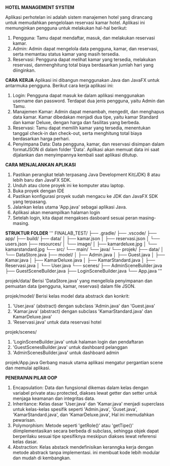 **HOTEL MANAGEMENT SYSTEM**

Aplikasi perhotelan ini adalah sistem manajemen hotel yang dirancang untuk memudahkan pengelolaan reservasi kamar hotel. 
Aplikasi ini memunginkan pengguna untuk melakukan hal-hal berikut:

1. Pengguna: Tamu dapat mendaftar, masuk, dan melakukan reservasi kamar.
2. Admin: Admin dapat mengelola data pengguna, kamar, dan reservasi, serta memantau status kamar yang masih tersedia.
3. Reservasi: Pengguna dapat melihat kamar yang tersedia, melakukan reservasi, danmenghitung total biaya berdasarkan jumlah hari yang diinginkan.

**CARA KERJA**
Aplikasi ini dibangun menggunakan Java dan JavaFX untuk antarmuka pengguna. Berikut cara kerja aplikasi ini:
1. Login: Pengguna dapat masuk ke dalam aplikasi menggunakan username dan password. Terdapat dua jenis pengguna, yaitu Admin dan Tamu.
2. Manajemen Kamar: Admin dapat menambah, mengedit, dan menghapus data kamar. Kamar dibedakan menjadi dua tipe, yaitu kamar Standard dan kamar Deluxe, dengan harga dan fasilitas yang berbeda.
3. Reservasi: Tamu dapat memilih kamar yang tersedia, menentukan tanggal check-in dan check-out, serta menghitung total biaya berdasarkan harga perhari.
4. Penyimpana Data: Data pengguna, kamar, dan reservasi disimpan dalam formatJSON di dalam folder 'Data'. Aplikasi akan memuat data ini saat dijalankan dan menyimpannya kembali saat aplikasi ditutup.

**CARA MENJALANKAN APLIKASI**
1. Pastikan perangkat telah terpasang Java Development Kit(JDK) 8 atau lebih baru dan JavaFX SDK.
2. Unduh atau clone proyek ini ke komputer atau laptop.
3. Buka proyek dengan IDE
4. Pastikan konfigurasi proyek sudah mengacu ke JDK dan JavaFX SDK yang terpasang.
5. Jalankan kelas utama 'App.java' sebagai aplikasi Java.
6. Aplikasi akan menampilkan halaman login
7. Setelah login, kita dapat mengakses dasboard sesuai peran masing-masing.


**STRUKTUR FOLDER**
'''
FINALAB_TEST/
├── .gradle/
├── .vscode/
├── app/
├── build/
├── data/
│   ├── kamar.json
│   ├── reservasi.json
│   └── users.json
├── resources/
│   └── image/
│       ├── kamardeluxe.jpg
│       └── kamarstandard.jpg
└── src/
    └── main/
        └── java/
            └── projek/
                ├── data/
                │   └── DataStore.java
                ├── model/
                │   ├── Admin.java
                │   ├── Guest.java
                │   ├── Kamar.java
                │   ├── KamarDeluxe.java
                │   ├── KamarStandard.java
                │   ├── Reservasi.java
                │   └── User.java
                └── scenes/
                    ├── AdminSceneBuilder.java
                    ├── GuestSceneBuilder.java
                    ├── LoginSceneBuilder.java
                    └── App.java
'''

projek/data/
Berisi 'DataStore.java' yang mengellola penyimpanan dan pemuatan data (pengguna, kamar, reservasi) dalam file JSON.

projek/model/
Berisi kelas model data abstrack dan konkrit:
1. 'User.java' (abstract) dengan subclass 'Admin.java' dan 'Guest.java'
2. 'Kamar.java' (abstract) dengan subclass 'KamarStandard.java' dan KamarDeluxe.java'
3. 'Reservasi.java' untuk data reservasi hotel

projek/scenes/
1. 'LoginSceneBuilder.java' untuk halaman login dan pendaftaran
2. 'GuestScenesBuilder.java' untuk dashboard pelanggan
3. 'AdminScenesBuilder.java' untuk dashboard admin

projek/App.java
Gerbang masuk utama aplikasi mengatur pergantian scene dan memulai aplikasi.

**PENERAPAN PILAR OOP**
1. Encapsulation:
   Data dan fungsional dikemas dalam kelas dengan variabel private atau protected, diakses lewat getter dan setter untuk menjaga keamanan dan integritas data.
2. Inheritance:
   Kelas dasar 'User.java' dan 'Kamar.java' menjadi superclass untuk kelas-kelas spesifik seperti 'Admin.java', 'Guset.java', 'KamarStandard.java', dan 'KamarDeluxe.java', Hal ini memudahkan pewarisan.
3. Polymorphism:
   Metode seperti 'getRole()' atau 'getTipe()' diimplementasikan secara berbeda di subclass, sehingga  objek dapat berperilaku sesuai tipe spesifiknya meskipun diakses lewat referensi kelas dasar.
4. Abstraction:
   Kelas abstack mendefinisikan keranngka kerja dengan metode abstrack tanpa implementasi. ini membuat kode lebih modular dan mudah di kembangkan.


